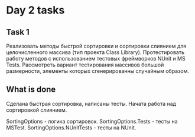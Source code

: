 # Day 2 tasks

## Task 1

Реализовать методы быстрой сортировки и сортировки слиянием для целочисленного массива (тип проекта Class Library). Протестировать работу методов с использованием тестовых фреймворков NUnit и MS Tests. Рассмотреть вариант тестирования массивов большой размерности, элементы которых сгенерированны случайным образом.

## What is done

Сделана быстрая сортировка, написаны тесты. Начата работа над сортировкой слиянием. 

SortingOptions - логика сортировок.
SortingOptions.Tests - тесты на MSTest.
SortingOptions.NUnitTests - тесты на NUnit.
